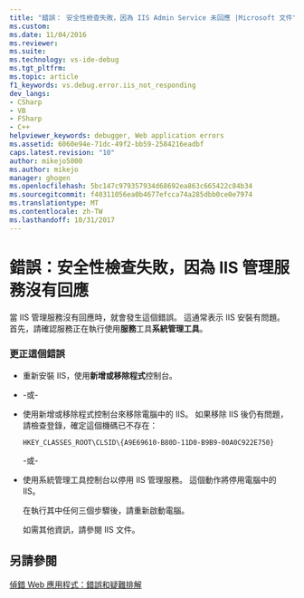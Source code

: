 ```yaml
---
title: "錯誤： 安全性檢查失敗，因為 IIS Admin Service 未回應 |Microsoft 文件"
ms.custom: 
ms.date: 11/04/2016
ms.reviewer: 
ms.suite: 
ms.technology: vs-ide-debug
ms.tgt_pltfrm: 
ms.topic: article
f1_keywords: vs.debug.error.iis_not_responding
dev_langs:
- CSharp
- VB
- FSharp
- C++
helpviewer_keywords: debugger, Web application errors
ms.assetid: 6060e94e-71dc-49f2-bb59-2584216eadbf
caps.latest.revision: "10"
author: mikejo5000
ms.author: mikejo
manager: ghogen
ms.openlocfilehash: 5bc147c979357934d68692ea863c665422c84b34
ms.sourcegitcommit: f40311056ea0b4677efcca74a285dbb0ce0e7974
ms.translationtype: MT
ms.contentlocale: zh-TW
ms.lasthandoff: 10/31/2017
---
```

# <a name="error-a-security-check-failed-because-the-iis-admin-service-did-not-respond"></a>錯誤：安全性檢查失敗，因為 IIS 管理服務沒有回應
當 IIS 管理服務沒有回應時，就會發生這個錯誤。 這通常表示 IIS 安裝有問題。 首先，請確認服務正在執行使用**服務**工具**系統管理工具**。  
  
### <a name="to-correct-this-error"></a>更正這個錯誤  
  
-   重新安裝 IIS，使用**新增或移除程式**控制台。  
  
-   -或-  
  
-   使用新增或移除程式控制台來移除電腦中的 IIS。 如果移除 IIS 後仍有問題，請檢查登錄，確定這個機碼已不存在：  
  
    ```  
    HKEY_CLASSES_ROOT\CLSID\{A9E69610-B80D-11D0-B9B9-00A0C922E750}  
    ```  
  
     -或-  
  
-   使用系統管理工具控制台以停用 IIS 管理服務。 這個動作將停用電腦中的 IIS。  
  
     在執行其中任何三個步驟後，請重新啟動電腦。  
  
     如需其他資訊，請參閱 IIS 文件。  
  
## <a name="see-also"></a>另請參閱  
 [偵錯 Web 應用程式：錯誤和疑難排解](../debugger/debugging-web-applications-errors-and-troubleshooting.md)